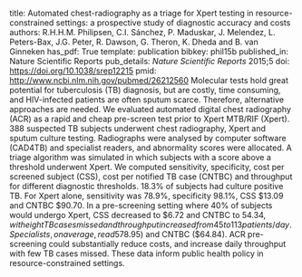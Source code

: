title: Automated chest-radiography as a triage for Xpert testing in resource-constrained settings: a prospective study of diagnostic accuracy and costs
authors: R.H.H.M. Philipsen, C.I. Sánchez, P. Maduskar, J. Melendez, L. Peters-Bax, J.G. Peter, R. Dawson, G. Theron, K. Dheda and B. van Ginneken
has_pdf: True
template: publication
bibkey: phil15b
published_in: Nature Scientific Reports
pub_details: <i>Nature Scientific Reports</i> 2015;5
doi: https://doi.org/10.1038/srep12215
pmid: http://www.ncbi.nlm.nih.gov/pubmed/26212560
Molecular tests hold great potential for tuberculosis (TB) diagnosis, but are costly, time consuming, and HIV-infected patients are often sputum scarce. Therefore, alternative approaches are needed. We evaluated automated digital chest radiography (ACR) as a rapid and cheap pre-screen test prior to Xpert MTB/RIF (Xpert). 388 suspected TB subjects underwent chest radiography, Xpert and sputum culture testing. Radiographs were analysed by computer software (CAD4TB) and specialist readers, and abnormality scores were allocated. A triage algorithm was simulated in which subjects with a score above a threshold underwent Xpert. We computed sensitivity, specificity, cost per screened subject (CSS), cost per notified TB case (CNTBC) and throughput for different diagnostic thresholds. 18.3% of subjects had culture positive TB. For Xpert alone, sensitivity was 78.9%, specificity 98.1%, CSS $13.09 and CNTBC $90.70. In a pre-screening setting where 40% of subjects would undergo Xpert, CSS decreased to $6.72 and CNTBC to $54.34, with eight TB cases missed and throughput increased from 45 to 113 patients/day. Specialists, on average, read 57% of radiographs as abnormal, reducing CSS ($8.95) and CNTBC ($64.84). ACR pre-screening could substantially reduce costs, and increase daily throughput with few TB cases missed. These data inform public health policy in resource-constrained settings.

